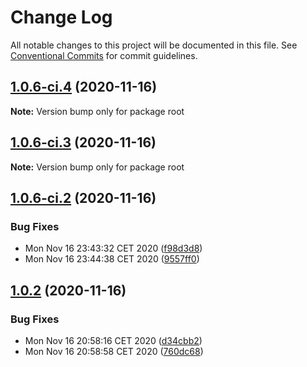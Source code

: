 # Change Log

All notable changes to this project will be documented in this file.
See [Conventional Commits](https://conventionalcommits.org) for commit guidelines.

## [1.0.6-ci.4](https://github.com/blendsdk/testing/compare/v1.0.6-ci.3...v1.0.6-ci.4) (2020-11-16)

**Note:** Version bump only for package root





## [1.0.6-ci.3](https://github.com/blendsdk/testing/compare/v1.0.6-ci.2...v1.0.6-ci.3) (2020-11-16)

**Note:** Version bump only for package root





## [1.0.6-ci.2](https://github.com/blendsdk/testing/compare/v1.0.5...v1.0.6-ci.2) (2020-11-16)


### Bug Fixes

* Mon Nov 16 23:43:32 CET 2020 ([f98d3d8](https://github.com/blendsdk/testing/commit/f98d3d89b43b8015a17a58326ae257a64276e0e8))
* Mon Nov 16 23:44:38 CET 2020 ([9557ff0](https://github.com/blendsdk/testing/commit/9557ff05fbd943376fbec1e43742ce23ed79e4c9))





## [1.0.2](https://github.com/blendsdk/testing/compare/v1.0.1...v1.0.2) (2020-11-16)


### Bug Fixes

* Mon Nov 16 20:58:16 CET 2020 ([d34cbb2](https://github.com/blendsdk/testing/commit/d34cbb27e0b1cd30814eb007fac1fe3957f73008))
* Mon Nov 16 20:58:58 CET 2020 ([760dc68](https://github.com/blendsdk/testing/commit/760dc6814ce9d1f9cca5ae5703b9d4d8c177b9c6))
